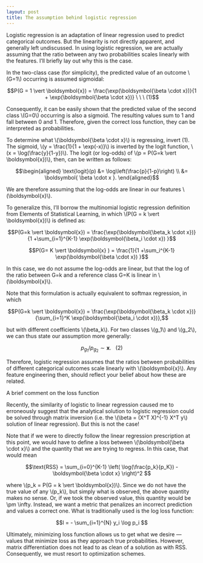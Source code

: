 ```yaml
---
layout: post
title: The assumption behind logistic regression
---
```


Logistic regression is an adaptation of linear regression used to predict categorical outcomes. But the linearity is not directly apparent, and generally left undiscussed. In using logistic regression, we are actually assuming that the ratio between any two probabilities scales linearly with the features. I’ll briefly lay out why this is the case.

In the two-class case (for simplicity), the predicted value of an outcome \\(G=1\\) occurring is assumed sigmoidal:

$$P(G = 1 \vert \boldsymbol{x}) = \frac{\exp(\boldsymbol{\beta \cdot x})}{1 + \exp(\boldsymbol{\beta \cdot x})} \ \ \ (1)$$

Consequently, it can be easily shown that the predicted value of the second class \\(G=0\\) occurring is also a sigmoid. The resulting values sum to 1 and fall between 0 and 1. Therefore, given the correct loss function, they can be interpreted as probabilities.

To determine what \\(\boldsymbol{\beta \cdot x}\\) is regressing, invert (1). The sigmoid, \\(y = \frac{1}{1 + \exp(-x)}\\) is inverted by the logit function, \\(x = \log(\frac{y}{1-y})\\). The logit (or log-odds) of \\(p = P(G=k \vert \boldsymbol{x})\\), then, can be written as follows:

$$\begin{aligned} \text{logit}(p) &= \log\left(\frac{p}{1-p}\right) \\ &= \boldsymbol{ \beta \cdot x }. \end{aligned}$$

We are therefore assuming that the log-odds are linear in our features \\(\boldsymbol{x}\\).

To generalize this, I’ll borrow the multinomial logistic regression definition from Elements of Statistical Learning, in which \\(P(G = k \vert \boldsymbol{x})\\) is defined as:

$$P(G=k \vert \boldsymbol{x}) = \frac{\exp(\boldsymbol{\beta_k \cdot x})}{1 +\sum_{i=1}^{K-1} \exp(\boldsymbol{\beta_i \cdot x}) }$$

$$P(G= K \vert \boldsymbol{x} ) = \frac{1}{1 +\sum_i^{K-1} \exp(\boldsymbol{\beta \cdot x}) }$$

In this case, we do not assume the log-odds are linear, but that the log of the ratio between G=k and a reference class G=K is linear in \\(\boldsymbol{x}\\).

Note that this formulation is actually equivalent to softmax regression, in which

$$P(G=k \vert \boldsymbol{x}) = \frac{\exp(\boldsymbol{\beta_k \cdot x})}{\sum_{i=1}^K \exp(\boldsymbol{\beta_i \cdot x})},$$

but with different coefficients \\(\beta_k\\). For two classes \\(g_1\\) and \\(g_2\\), we can thus state our assumption more generally:

$$p_{g_1}/p_{g_2} \sim \boldsymbol{x}. \ \ \ (2)$$

Therefore, logistic regression assumes that the ratios between probabilities of different categorical outcomes scale linearly with \\(\boldsymbol{x}\\). Any feature engineering then, should reflect your belief about how these are related.

A brief comment on the loss function

Recently, the similarity of logistic to linear regression caused me to erroneously suggest that the analytical solution to logistic regression could be solved through matrix inversion (i.e. the \\(\beta = (X^T X)^{-1} X^T y\\) solution of linear regression). But this is not the case!

Note that if we were to directly follow the linear regression prescription at this point, we would have to define a loss between \\(\boldsymbol{\beta \cdot x}\\) and the quantity that we are trying to regress. In this case, that would mean

$$\text{RSS} = \sum_{i=0}^{K-1}  \left( \log(\frac{p_k}{p_K}) - \boldsymbol{\beta \cdot x} \right)^2 $$

where \\(p_k = P(G = k \vert \boldsymbol{x})\\). Since we do not have the true value of any \\(p_k\\), but simply what is observed, the above quantity makes no sense. Or, if we took the observed value, this quantity would be \pm \infty. Instead, we want a metric that penalizes an incorrect prediction and values a correct one. What is traditionally used is the log loss function:

$$l = - \sum_{i=1}^{N} y_i \log p_i $$

Ultimately, minimizing loss function allows us to get what we desire — values that minimize loss as they approach true probabilities. However, matrix differentiation does not lead to as clean of a solution as with RSS. Consequently, we must resort to optimization schemes.
